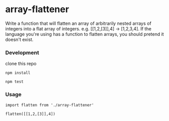 # array-flattener

Write a function that will flatten an array of arbitrarily nested arrays of integers into a flat array of integers. e.g. [[1,2,[3]],4] → [1,2,3,4]. If the language you're using has a function to flatten arrays, you should pretend it doesn't exist.


### Development

clone this repo

```
npm install

npm test

```

### Usage

```
import flatten from './array-flattener'

flatten([[1,2,[3]],4])

```


